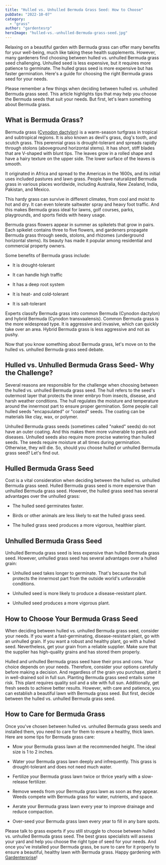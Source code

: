 ```yaml
---
title: "Hulled vs. Unhulled Bermuda Grass Seed: How to Choose"
pubDate: "2022-10-07"
category: 
  - "grass"
author: "gardentesrp"
heroImage: "hulled-vs.-unhulled-Bermuda-grass-seed.jpg"
---
```


Relaxing on a beautiful garden with Bermuda grass can offer many benefits for your well-being, much like taking these health supplements. However, many gardeners find choosing between hulled vs. unhulled Bermuda grass seed challenging. Unhulled seed is less expensive, but it requires more patience to germinate. The hulled grass seed is more expensive but has faster germination. Here's a guide for choosing the right Bermuda grass seed for your needs.

Please remember a few things when deciding between hulled vs. unhulled Bermuda grass seed. This article highlights tips that may help you choose the Bermuda seeds that suit your needs. But first, let's learn something about Bermuda grass. 

## What is Bermuda Grass?

Bermuda grass ([Cynodon dactylon](https://en.wikipedia.org/wiki/Cynodon_dactylon)) is a warm-season turfgrass in tropical and subtropical regions. It is also known as devil's grass, dog's tooth, and scutch grass. This perennial grass is drought-tolerant and spreads rapidly through stolons (aboveground horizontal stems). It has short, stiff blades that are V-shaped with blunt tips. The leaves grow in a rolled shape and have a hairy texture on the upper side. The lower surface of the leaves is smooth. 

It originated in Africa and spread to the Americas in the 1600s, and its initial uses included pastures and lawn grass. People have naturalized Bermuda grass in various places worldwide, including Australia, New Zealand, India, Pakistan, and Mexico.

This hardy grass can survive in different climates, from cool and moist to hot and dry. It can even tolerate saltwater spray and heavy foot traffic. And this makes Bermuda grass ideal for lawns, golf courses, parks, playgrounds, and sports fields with heavy usage. 

Bermuda grass flowers appear in summer as spikelets that grow in pairs. Each spikelet contains three to five flowers, and gardeners propagate Bermuda grass through seeds, stolons, and rhizomes (underground horizontal stems). Its beauty has made it popular among residential and commercial property owners.

Some benefits of Bermuda grass include:

- It is drought-tolerant

- It can handle high traffic

- It has a deep root system

- It is heat- and cold-tolerant

- It is salt-tolerant

Experts classify Bermuda grass into common Bermuda (Cynodon dactylon) and hybrid Bermuda (Cynodon transvaalensis). Common Bermuda grass is the more widespread type. It is aggressive and invasive, which can quickly take over an area. Hybrid Bermuda grass is less aggressive and not as pushy.

Now that you know something about Bermuda grass, let's move on to the hulled vs. unhulled Bermuda grass seed debate.

## Hulled vs. Unhulled Bermuda Grass Seed- Why the Challenge?

Several reasons are responsible for the challenge when choosing between the hulled vs. unhulled Bermuda grass seed. The hull refers to the seed's outermost layer that protects the inner embryo from insects, disease, and harsh weather conditions. The hull regulates the moisture and temperature around the innermost part to ensure proper germination. Some people call hulled seeds "encapsulated" or "coated" seeds. The coating can be materials like clay, wax, or polymer.

Unhulled Bermuda grass seeds (sometimes called "naked" seeds) do not have an outer coating. And this makes them more vulnerable to pests and diseases. Unhulled seeds also require more precise watering than hulled seeds. The seeds require moisture at all times during germination. Otherwise, they will die. So, should you choose hulled or unhulled Bermuda grass seed? Let's find out.

## Hulled Bermuda Grass Seed

Cost is a vital consideration when deciding between the hulled vs. unhulled Bermuda grass seed. Hulled Bermuda grass seed is more expensive than unhulled Bermuda grass seed. However, the hulled grass seed has several advantages over the unhulled grass:

- The hulled seed germinates faster.

- Birds or other animals are less likely to eat the hulled grass seed.

- The hulled grass seed produces a more vigorous, healthier plant.

## Unhulled Bermuda Grass Seed

Unhulled Bermuda grass seed is less expensive than hulled Bermuda grass seed. However, unhulled grass seed has several advantages over a hulled grain:

- Unhulled seed takes longer to germinate. That's because the hull protects the innermost part from the outside world's unfavorable conditions.

- Unhulled seed is more likely to produce a disease-resistant plant.

- Unhulled seed produces a more vigorous plant.

## How to Choose Your Bermuda Grass Seed

When deciding between hulled vs. unhulled Bermuda grass seed, consider your needs. If you want a fast-germinating, disease-resistant plant, go with an unhulled grain. If you want a robust and healthy plant, go with a hulled seed. Nevertheless, get your grain from a reliable supplier. Make sure that the supplier has high-quality grains and has stored them properly.

Hulled and unhulled Bermuda grass seed have their pros and cons. Your choice depends on your needs. Therefore, consider your options carefully before making a decision. And regardless of the grain you purchase, plant it in well-drained soil in full sun. Planting Bermuda grass seed entails some risk. This plant requires quality soil and a site with full sun. Additionally, get fresh seeds to achieve better results. However, with care and patience, you can establish a beautiful lawn with Bermuda grass seed. But first, decide between the hulled vs. unhulled Bermuda grass seed.

## How to Care for Bermuda Grass

Once you've chosen between hulled vs. unhulled Bermuda grass seeds and installed them, you need to care for them to ensure a healthy, thick lawn. Here are some tips for Bermuda grass care:

- Mow your Bermuda grass lawn at the recommended height. The ideal size is 1 to 2 inches.

- Water your Bermuda grass lawn deeply and infrequently. This grass is drought-tolerant and does not need much water.

- Fertilize your Bermuda grass lawn twice or thrice yearly with a slow-release fertilizer.

- Remove weeds from your Bermuda grass lawn as soon as they appear. Weeds compete with Bermuda grass for water, nutrients, and space.

- Aerate your Bermuda grass lawn every year to improve drainage and reduce compaction.

- Over-seed your Bermuda grass lawn every year to fill in any bare spots.

Please talk to grass experts if you still struggle to choose between hulled vs. unhulled Bermuda grass seed. The best grass specialists will assess your yard and help you choose the right type of seed for your needs. And once you've installed your Bermuda grass, be sure to care for it properly to ensure a beautiful, healthy lawn with Bermuda grass. Happy gardening with [Gardenterprise](https://garden.gnmnetworks.com/)!
